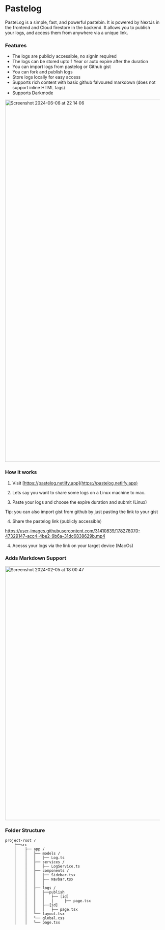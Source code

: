 # Pastelog

PasteLog is a simple, fast, and powerful pastebin. It is powered by NextJs in the frontend and Cloud firestore in the backend.
It allows you to publish your logs, and access them from anywhere via a unique link.

### Features

- The logs are publicly accessible, no signIn required
- The logs can be stored upto 1 Year or auto expire after the duration
- You can import logs from pastelog or Github gist
- You can fork and publish logs
- Store logs locally for easy access
- Supports rich content with basic github falvoured markdown (does not support inline HTML tags)
- Supports Darkmode

<img width="1176" alt="Screenshot 2024-06-06 at 22 14 06" src="https://github.com/firebase/firebase-js-sdk/assets/31410839/7c252c51-b81b-4bde-9ff1-29803f975b57">

### How it works

1. Visit [https://pastelog.netlify.app](https://pastelog.netlify.app)

2. Lets say you want to share some logs on a Linux machine to mac.

3. Paste your logs and choose the expire duration and submit (Linux)

Tip: you can also import gist from github by just pasting the link to your gist

4. Share the pastelog link (publicly accessible)

https://user-images.githubusercontent.com/31410839/178278070-47329147-acc4-4be2-9b6a-31dc6838629b.mp4

4. Acesss your logs via the link on your target device (MacOs)

### Adds Markdown Support

<img width="824" alt="Screenshot 2024-02-05 at 18 00 47" src="https://github.com/flutter/flutter/assets/31410839/63896d48-867f-477e-8f91-68ff40413147">

### Folder Structure

```
project-root /
    ├──src
    │    ├── app /
    │    │   ├── models /
    │    │   │   ├── Log.ts
    │    │   ├── services /
    │    │   │   ├── LogService.ts
    │    │   ├── components /
    │    │   │   ├── Sidebar.tsx
    │    │   │   ├── Navbar.tsx
    │    │   │   │
    │    │   ├── logs /
    │    │   │   ├──publish
    │    │   │   │   ├── [id]
    │    │   │   │   |     ├── page.tsx
    │    │   │   ├──[id]
    │    │   │   │   ├── page.tsx
    │    │   └── layout.tsx
    │    │   └── global.css
    │    │   └── page.tsx

```
